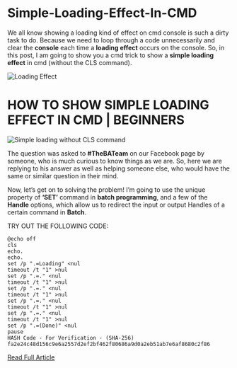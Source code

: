 # Simple-Loading-Effect-In-CMD
We all know showing a loading kind of effect on cmd console is such a dirty task to do. Because we need to loop through a code unnecessarily and clear the **console** each time a **loading effect** occurs on the console. So, in this post, I am going to show you a cmd trick to show a **simple loading effect** in cmd (without the CLS command).

![Loading Effect](https://i0.wp.com/www.thebateam.org/wp-content/uploads/2020/02/Loading-Effect-Demo.gif?fit=598%2C375&ssl=1)

# HOW TO SHOW SIMPLE LOADING EFFECT IN CMD | BEGINNERS

![Simple loading without CLS command](https://i1.wp.com/www.thebateam.org/wp-content/uploads/2018/12/17-1.png?w=528&ssl=1)

The question was asked to **#TheBATeam** on our Facebook page by someone, who is much curious to know things as we are. So, here we are replying to his answer as well as helping someone else, who would have the same or similar question in their mind.

Now, let’s get on to solving the problem! I’m going to use the unique property of **‘SET’** command in **batch programming**, and a few of the **Handle** options, which allow us to redirect the input or output Handles of a certain command in **Batch**.

TRY OUT THE FOLLOWING CODE:


```
@echo off
cls
echo.
echo.
set /p ".=Loading" <nul
timeout /t "1" >nul
set /p ".=." <nul
timeout /t "1" >nul
set /p ".=." <nul
timeout /t "1" >nul
set /p ".=." <nul
timeout /t "1" >nul
set /p ".=." <nul
timeout /t "1" >nul
set /p ".=(Done)" <nul
pause
HASH Code - For Verification - (SHA-256)
fa2e24c48d156c9e6a2557d2ef2bf462f80686a9d0a2eb51ab7e6af8680c2f86
```
[Read Full Article](https://www.thebateam.org/2020/02/loading-effect-in-cmd/)

